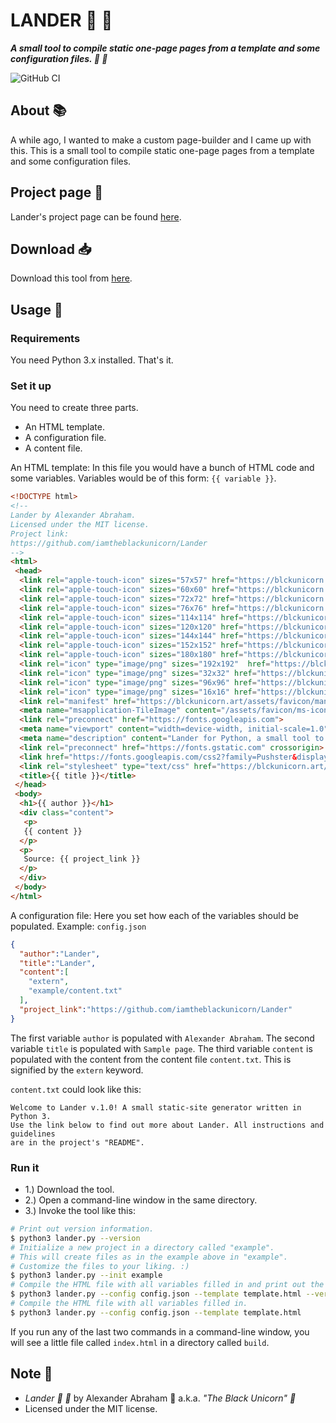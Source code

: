 # LANDER :crescent_moon: :rocket:

***A small tool to compile static one-page pages from a template and some configuration files. :crescent_moon: :rocket:***

![GitHub CI](https://github.com/iamtheblackunicorn/Lander/actions/workflows/python.yaml/badge.svg)

## About :books:

A while ago, I wanted to make a custom page-builder and I came up with this. This is a small tool to compile static one-page pages from a template and some configuration files.

## Project page :rocket:

Lander's project page can be found [here](https://blckunicorn.art/Lander).

## Download :inbox_tray:

Download this tool from [here]().

## Usage :hammer:

### Requirements

You need Python 3.x installed. That's it.

### Set it up

You need to create three parts.

- An HTML template.
- A configuration file.
- A content file.

An HTML template: In this file you would have a bunch of HTML code and some variables.
Variables would be of this form: `{{ variable }}`.

```HTML
<!DOCTYPE html>
<!--
Lander by Alexander Abraham.
Licensed under the MIT license.
Project link:
https://github.com/iamtheblackunicorn/Lander
-->
<html>
 <head>
  <link rel="apple-touch-icon" sizes="57x57" href="https://blckunicorn.art/assets/favicon/apple-icon-57x57.png">
  <link rel="apple-touch-icon" sizes="60x60" href="https://blckunicorn.art/assets/favicon/apple-icon-60x60.png">
  <link rel="apple-touch-icon" sizes="72x72" href="https://blckunicorn.art/assets/favicon/apple-icon-72x72.png">
  <link rel="apple-touch-icon" sizes="76x76" href="https://blckunicorn.art/assets/favicon/apple-icon-76x76.png">
  <link rel="apple-touch-icon" sizes="114x114" href="https://blckunicorn.art/assets/favicon/apple-icon-114x114.png">
  <link rel="apple-touch-icon" sizes="120x120" href="https://blckunicorn.art/assets/favicon/apple-icon-120x120.png">
  <link rel="apple-touch-icon" sizes="144x144" href="https://blckunicorn.art/assets/favicon/ms-icon-144x144.png">
  <link rel="apple-touch-icon" sizes="152x152" href="https://blckunicorn.art/assets/favicon/apple-icon-152x152.png">
  <link rel="apple-touch-icon" sizes="180x180" href="https://blckunicorn.art/assets/favicon/apple-icon-180x180.png">
  <link rel="icon" type="image/png" sizes="192x192"  href="https://blckunicorn.art/assets/favicon/android-icon-192x192.png">
  <link rel="icon" type="image/png" sizes="32x32" href="https://blckunicorn.art/assets/favicon/favicon-32x32.png">
  <link rel="icon" type="image/png" sizes="96x96" href="https://blckunicorn.art/assets/favicon/favicon-96x96.png">
  <link rel="icon" type="image/png" sizes="16x16" href="https://blckunicorn.art/assets/favicon/favicon-16x16.png">
  <link rel="manifest" href="https://blckunicorn.art/assets/favicon/manifest.json">
  <meta name="msapplication-TileImage" content="/assets/favicon/ms-icon-144x144.png">
  <link rel="preconnect" href="https://fonts.googleapis.com">
  <meta name="viewport" content="width=device-width, initial-scale=1.0">
  <meta name="description" content="Lander for Python, a small tool to compile static one-page pages from a template and some configuration files."/>
  <link rel="preconnect" href="https://fonts.gstatic.com" crossorigin>
  <link href="https://fonts.googleapis.com/css2?family=Pushster&display=swap" rel="stylesheet">
  <link rel="stylesheet" type="text/css" href="https://blckunicorn.art/assets/stylesheets/lander.css"/>
  <title>{{ title }}</title>
 </head>
 <body>
  <h1>{{ author }}</h1>
  <div class="content">
   <p>
   {{ content }}
  </p>
  <p>
   Source: {{ project_link }}
  </p>
  </div>
 </body>
</html>
```

A configuration file: Here you set how each of the variables should be populated.
Example: `config.json`

```JSON
{
  "author":"Lander",
  "title":"Lander",
  "content":[
    "extern",
    "example/content.txt"
  ],
  "project_link":"https://github.com/iamtheblackunicorn/Lander"
}
```

The first variable `author` is populated with `Alexander Abraham`.
The second variable `title` is populated with `Sample page`.
The third variable `content` is populated with the content from the content file `content.txt`.
This is signified by the `extern` keyword.

`content.txt` could look like this:

```text
Welcome to Lander v.1.0! A small static-site generator written in Python 3.
Use the link below to find out more about Lander. All instructions and guidelines
are in the project's "README".
```

### Run it

- 1.) Download the tool.
- 2.) Open a command-line window in the same directory.
- 3.) Invoke the tool like this:

```bash
# Print out version information.
$ python3 lander.py --version
# Initialize a new project in a directory called "example".
# This will create files as in the example above in "example".
# Customize the files to your liking. :)
$ python3 lander.py --init example
# Compile the HTML file with all variables filled in and print out the code that is generated.
$ python3 lander.py --config config.json --template template.html --verbose
# Compile the HTML file with all variables filled in.
$ python3 lander.py --config config.json --template template.html
```

If you run any of the last two commands in a command-line window, you will see a little file called `index.html` in a directory called `build`.

## Note :scroll:

- *Lander :crescent_moon: :rocket:* by Alexander Abraham :black_heart: a.k.a. *"The Black Unicorn" :unicorn:*
- Licensed under the MIT license.
